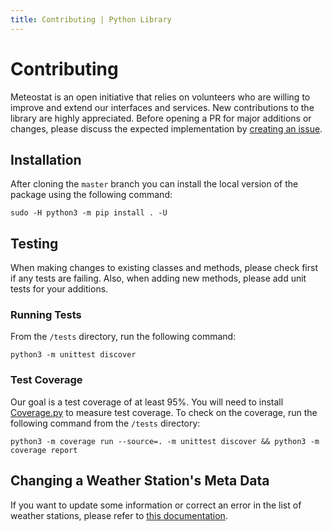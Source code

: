 ```yaml
---
title: Contributing | Python Library
---
```


# Contributing

Meteostat is an open initiative that relies on volunteers who are willing to improve and extend our interfaces and services. New contributions to the library are highly appreciated. Before opening a PR for major additions or changes, please discuss the expected implementation by [creating an issue](https://github.com/meteostat/meteostat-python/issues/new).

## Installation

After cloning the `master` branch you can install the local version of the package using the following command:

```
sudo -H python3 -m pip install . -U
```

## Testing

When making changes to existing classes and methods, please check first if any tests are failing. Also, when adding new methods, please add unit tests for your additions.

### Running Tests

From the `/tests` directory, run the following command:

```
python3 -m unittest discover
```

### Test Coverage

Our goal is a test coverage of at least 95%. You will need to install [Coverage.py](https://coverage.readthedocs.io/) to measure test coverage. To check on the coverage, run the following command from the `/tests` directory:

```
python3 -m coverage run --source=. -m unittest discover && python3 -m coverage report
```

## Changing a Weather Station's Meta Data

If you want to update some information or correct an error in the list of weather stations, please refer to [this documentation](/contributing/stations.html).
